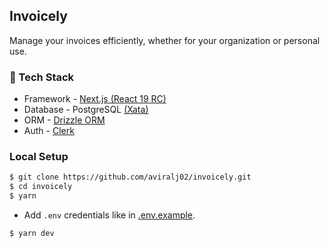 ## Invoicely

Manage your invoices efficiently, whether for your organization or personal use.

### 🔧 Tech Stack

- Framework - [Next.js (React 19 RC)](https://nextjs.org/)
- Database - PostgreSQL [(Xata)](https://xata.io/)
- ORM - [Drizzle ORM](https://orm.drizzle.team/)
- Auth - [Clerk](https://clerk.com/)

### Local Setup

```bash
$ git clone https://github.com/aviralj02/invoicely.git
$ cd invoicely
$ yarn
```

- Add `.env` credentials like in [.env.example](./.env.example).

```bash
$ yarn dev
```
